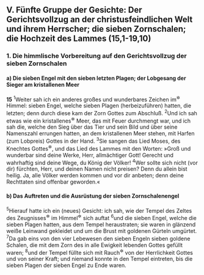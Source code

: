 ## V. Fünfte Gruppe der Gesichte: Der Gerichtsvollzug an der christusfeindlichen Welt und ihrem Herrscher; die sieben Zornschalen; die Hochzeit des Lammes (15,1-19,10)

### 1. Die himmlische Vorbereitung auf den Gerichtsvollzug der sieben Zornschalen

#### a) Die sieben Engel mit den sieben letzten Plagen; der Lobgesang der Sieger am kristallenen Meer

__15__
<sup>1</sup>Weiter sah ich ein anderes großes und wunderbares Zeichen im<sup title="oder: am">&#x2732;</sup> Himmel: sieben Engel, welche sieben Plagen (herbeizuführen) hatten, die letzten; denn durch diese kam der Zorn Gottes zum Abschluß.
<sup>2</sup>Und ich sah etwas wie ein kristallenes<sup title="oder: gläsernes">&#x2732;</sup> Meer, das mit Feuer durchmengt war, und ich sah die, welche den Sieg über das Tier und sein Bild und über seine Namenszahl errungen hatten, an dem kristallenen Meer stehen, mit Harfen (zum Lobpreis) Gottes in der Hand.
<sup>3</sup>Sie sangen das Lied Moses, des Knechtes Gottes<sup title="2.Mose 15,1-19">&#x2732;</sup>, und das Lied des Lammes mit den Worten: »Groß und wunderbar sind deine Werke, Herr, allmächtiger Gott! Gerecht und wahrhaftig sind deine Wege, du König der Völker!
<sup>4</sup>Wer sollte sich nicht (vor dir) fürchten, Herr, und deinen Namen nicht preisen? Denn du allein bist heilig. Ja, alle Völker werden kommen und vor dir anbeten; denn deine Rechttaten sind offenbar geworden.«

#### b) Das Auftreten und die Ausrüstung der sieben Zornschalenengel

<sup>5</sup>Hierauf hatte ich ein (neues) Gesicht: ich sah, wie der Tempel des Zeltes des Zeugnisses<sup title="d.h. die Stiftshütte">&#x2732;</sup> im Himmel<sup title="vgl. 11,19">&#x2732;</sup> sich auftat
<sup>6</sup>und die sieben Engel, welche die sieben Plagen hatten, aus dem Tempel heraustraten; sie waren in glänzend weiße Leinwand gekleidet und um die Brust mit goldenen Gürteln umgürtet.
<sup>7</sup>Da gab eins von den vier Lebewesen den sieben Engeln sieben goldene Schalen, die mit dem Zorn des in alle Ewigkeit lebenden Gottes gefüllt waren;
<sup>8</sup>und der Tempel füllte sich mit Rauch<sup title="Jes 6,4">&#x2732;</sup> von der Herrlichkeit Gottes und von seiner Kraft; und niemand konnte in den Tempel eintreten, bis die sieben Plagen der sieben Engel zu Ende waren.
